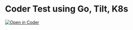 # Coder Test using Go, Tilt, K8s

[![Open in Coder](http://coder.internal/open-in-coder.svg)](http://coder.internal/templates/coder/K8s-Devcontainer/workspace?mode=manual&param.cpu=2&param.memory=2&param.workspaces_volume_size=10&param.repo=&param.fallback_image=codercom%2Fenterprise-base%3Aubuntu&param.devcontainer_builder=ghcr.io%2Fcoder%2Fenvbuilder%3Alatest&param.Kubernetes+Storage+Class=)
